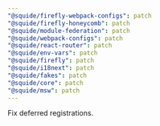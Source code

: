 ```yaml
---
"@squide/firefly-webpack-configs": patch
"@squide/firefly-honeycomb": patch
"@squide/module-federation": patch
"@squide/webpack-configs": patch
"@squide/react-router": patch
"@squide/env-vars": patch
"@squide/firefly": patch
"@squide/i18next": patch
"@squide/fakes": patch
"@squide/core": patch
"@squide/msw": patch
---
```


Fix deferred registrations.
